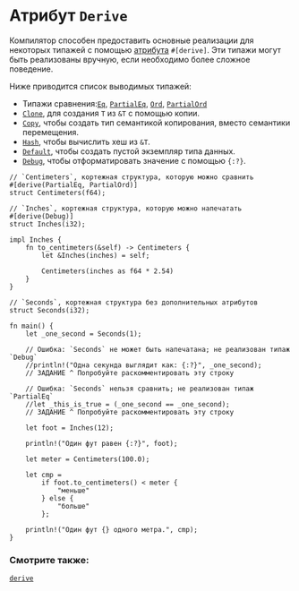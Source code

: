 # Атрибут `Derive`

Компилятор способен предоставить основные реализации для некоторых типажей
с помощью [атрибута](attribute.html) `#[derive]`. Эти типажи могут быть
реализованы вручную, если необходимо более сложное поведение.

Ниже приводится список выводимых типажей:

- Типажи сравнения:[`Eq`](https://doc.rust-lang.org/std/cmp/trait.Eq.html), [`PartialEq`](https://doc.rust-lang.org/std/cmp/trait.PartialEq.html), [`Ord`](https://doc.rust-lang.org/std/cmp/trait.Ord.html), [`PartialOrd`](https://doc.rust-lang.org/std/cmp/trait.PartialOrd.html)
- [`Clone`](https://doc.rust-lang.org/std/clone/trait.Clone.html), для создания `T` из `&T` с помощью копии.
- [`Copy`](https://doc.rust-lang.org/core/marker/trait.Copy.html), чтобы создать тип семантикой копирования, вместо семантики перемещения.
- [`Hash`](https://doc.rust-lang.org/std/hash/trait.Hash.html), чтобы вычислить хеш из `&T`.
- [`Default`](https://doc.rust-lang.org/std/default/trait.Default.html), чтобы создать пустой экземпляр типа данных.
- [`Debug`](https://doc.rust-lang.org/std/fmt/trait.Debug.html), чтобы отформатировать значение с помощью `{:?}`.

```rust,editable
// `Centimeters`, кортежная структура, которую можно сравнить
#[derive(PartialEq, PartialOrd)]
struct Centimeters(f64);

// `Inches`, кортежная структура, которую можно напечатать
#[derive(Debug)]
struct Inches(i32);

impl Inches {
    fn to_centimeters(&self) -> Centimeters {
        let &Inches(inches) = self;

        Centimeters(inches as f64 * 2.54)
    }
}

// `Seconds`, кортежная структура без дополнительных атрибутов
struct Seconds(i32);

fn main() {
    let _one_second = Seconds(1);

    // Ошибка: `Seconds` не может быть напечатана; не реализован типаж `Debug`
    //println!("Одна секунда выглядит как: {:?}", _one_second);
    // ЗАДАНИЕ ^ Попробуйте раскомментировать эту строку

    // Ошибка: `Seconds` нельзя сравнить; не реализован типаж `PartialEq`
    //let _this_is_true = (_one_second == _one_second);
    // ЗАДАНИЕ ^ Попробуйте раскомментировать эту строку

    let foot = Inches(12);

    println!("Один фут равен {:?}", foot);

    let meter = Centimeters(100.0);

    let cmp =
        if foot.to_centimeters() < meter {
            "меньше"
        } else {
            "больше"
        };

    println!("Один фут {} одного метра.", cmp);
}
```

### Смотрите также:

[`derive`](https://doc.rust-lang.org/reference/attributes.html#derive)
